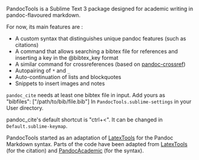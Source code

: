PandocTools is a Sublime Text 3 package designed for academic writing in pandoc-flavoured markdown.

For now, its main features are :

+ A custom syntax that distinguishes unique pandoc features (such as citations)
+ A command that allows searching a bibtex file for references and inserting a key in the @bibtex_key format
+ A similar command for crossreferences (based on [pandoc-crossref](https://github.com/lierdakil/pandoc-crossref))
+ Autopairing of `*` and `_`
+ Auto-continuation of lists and blockquotes
+ Snippets to insert images and notes

`pandoc_cite` needs at least one bibtex file in input. Add yours as 	
	"bibfiles": ["/path/to/bib/file.bib"]
In `PandocTools.sublime-settings` in your User directory.

pandoc_cite's default shortcut is "ctrl+<". It can be changed in `Default.sublime-keymap`.

PandocTools started as an adaptation of [LatexTools](https://github.com/SublimeText/LaTeXTools) for the Pandoc Markdown syntax. Parts of the code have been adapted from [LatexTools](https://github.com/SublimeText/LaTeXTools) (for the citation) and [PandocAcademic](https://github.com/larlequin/PandocAcademic) (for the syntax).